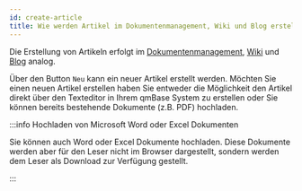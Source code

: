 ```yaml
---
id: create-article
title: Wie werden Artikel im Dokumentenmanagement, Wiki und Blog erstell?
---
```


Die Erstellung von Artikeln erfolgt im [Dokumentenmanagement](document-management.md), [Wiki](wiki.md) und [Blog](blog.md) analog.

Über den Button <code>Neu</code> kann ein neuer Artikel erstellt werden. Möchten Sie einen neuen Artikel erstellen haben Sie entweder die Möglichkeit den Artikel direkt über den Texteditor in Ihrem qmBase System zu erstellen oder Sie können bereits bestehende Dokumente (z.B. PDF) hochladen.

:::info Hochladen von Microsoft Word oder Excel Dokumenten 

Sie können auch Word oder Excel Dokumente hochladen. Diese Dokumente werden aber für den Leser nicht im Browser dargestellt, sondern werden dem Leser als Download zur Verfügung gestellt. 

:::

